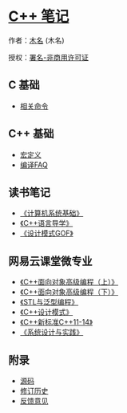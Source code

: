 # [C++ 笔记]()

作者：[木名](https://github.com/mumingv) (木名)

授权：<a rel="license" href="http://creativecommons.org/licenses/by-nc/4.0/">署名-非商用许可证</a>

## C 基础
- [相关命令](#docs/c_cmd)

## C++ 基础
- [宏定义](#docs/basic_const)
- [编译FAQ](#docs/faq_compile)

## 读书笔记
- [《计算机系统基础》](#docs/book_basic)
- [《C++语言导学》](#docs/book_atcpp)
- [《设计模式GOF》](#docs/book_dp)

## 网易云课堂微专业
- [《C++面向对象高级编程（上）》](#docs/class_oop_up)
- [《C++面向对象高级编程（下）》](#docs/class_oop_down)
- [《STL与泛型编程》](#docs/class_stl)
- [《C++设计模式》](#docs/class_dp)
- [《C++新标准C++11-14》](#docs/class_new_std)
- [《系统设计与实践》](#docs/class_sys_design)


## 附录 
- [源码](https://github.com/mumingv/gitreposity)
- [修订历史](https://github.com/mumingv/gitreposity/commits/master)
- [反馈意见](https://github.com/mumingv/gitreposity/issues)


